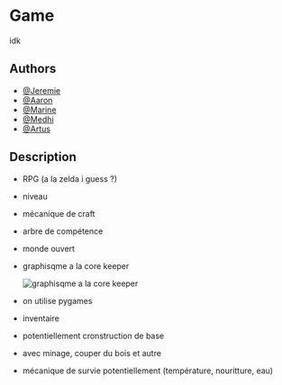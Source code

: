 
# Game

idk


## Authors

- [@Jeremie](https://github.com/jeremiel1110)
- [@Aaron](https://github.com/Joeeeemamaa)
- [@Marine](https://github.com/Marine-Be)
- [@Medhi](https://github.com/TierSnow)
- [@Artus](https://github.com/Nebulae23)


## Description

- RPG (a la zelda i guess ?)
- niveau
- mécanique de craft
- arbre de compétence
- monde ouvert
- graphisqme a la  core keeper

     ![graphisqme a la  core keeper](https://www.shop-justforgames.com/cdn/shop/files/Core_Keeper_Switch_04.jpg?v=1718978278&width=1920)
- on utilise pygames
- inventaire
- potentiellement cronstruction de base 
- avec minage, couper du bois et autre
- mécanique de survie potentiellement (température, nouritture, eau)

